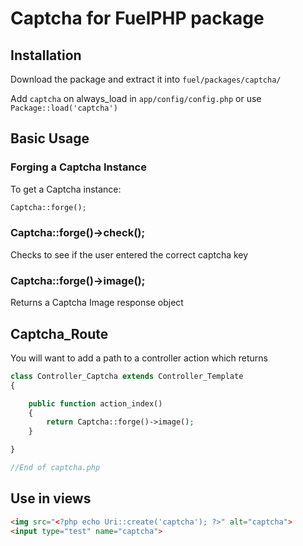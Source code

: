 # Captcha for FuelPHP package

## Installation

Download the package and extract it into `fuel/packages/captcha/`

Add `captcha` on always_load in `app/config/config.php` or use `Package::load('captcha')`

## Basic Usage

### Forging a Captcha Instance
To get a Captcha instance:
```php
Captcha::forge();
```
### Captcha::forge()->check();
Checks to see if the user entered the correct captcha key

### Captcha::forge()->image();
Returns a Captcha Image response object

## Captcha_Route
You will want to add a path to a controller action which returns
```php
class Controller_Captcha extends Controller_Template
{

	public function action_index()
	{
		return Captcha::forge()->image();
	}

}

//End of captcha.php
```

## Use in views
```html
<img src="<?php echo Uri::create('captcha'); ?>" alt="captcha">
<input type="test" name="captcha">
```
